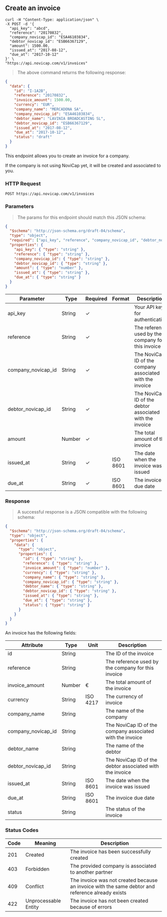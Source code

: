 ## Create an invoice

```shell
curl -H "Content-Type: application/json" \
-X POST -d '{
  "api_key": "abcd",
  "reference": "20170832",
  "company_novicap_id": "ESA46103834",
  "debtor_novicap_id": "ESB66367129",
  "amount": 1500.00,
  "issued_at": "2017-08-12",
  "due_at": "2017-10-12"
}' \
"https://api.novicap.com/v1/invoices"
```

> The above command returns the following response:

```json
{
  "data": {
    "id": "I-1A2B",
    "reference": "20170832",
    "invoice_amount": 1500.00,
    "currency": "EUR",
    "company_name": "MERCADONA SA",
    "company_novicap_id": "ESA46103834",
    "debtor_name": "LAVINIA BROADCASTING SL",
    "debtor_novicap_id": "ESB66367129",
    "issued_at": "2017-08-12",
    "due_at": "2017-10-12",
    "status": "draft"
  }
}
```

This endpoint allows you to create an invoice for a company.

If the company is not using NoviCap yet, it will be created and associated to you.

### HTTP Request

`POST https://api.novicap.com/v1/invoices`

### Parameters

> The params for this endpoint should match this JSON schema:

```json
{
  "$schema": "http://json-schema.org/draft-04/schema",
  "type": "object",
  "required": ["api_key", "reference", "company_novicap_id", "debtor_novicap_id", "amount", "issued_at", "due_at"],
  "properties": {
    "api_key": { "type": "string" },
    "reference": { "type": "string" },
    "company_novicap_id": { "type": "string" },
    "debtor_novicap_id": { "type": "string" },
    "amount": { "type": "number" },
    "issued_at": { "type": "string" },
    "due_at": { "type": "string" }
  }
}
```

| Parameter          | Type    | Required | Format   | Description                                               |
|--------------------|-------- |----------|----------|-----------------------------------------------------------|
| api_key            | String  | ✓        |          | Your API key for authentication                           |
| reference          | String  | ✓        |          | The reference used by the company for this invoice        |
| company_novicap_id | String  | ✓        |          | The NoviCap ID of the company associated with the invoice |
| debtor_novicap_id  | String  | ✓        |          | The NoviCap ID of the debtor associated with the invoice  |
| amount             | Number  | ✓        |          | The total amount of the invoice                           |
| issued_at          | String  | ✓        | ISO 8601 | The date when the invoice was issued                      |
| due_at             | String  | ✓        | ISO 8601 | The invoice due date                                      |

### Response

> A successful response is a JSON compatible with the following schema:

```json
{
  "$schema": "http://json-schema.org/draft-04/schema",
  "type": "object",
  "properties": {
    "data": {
      "type": "object",
      "properties": {
        "id": { "type": "string" },
        "reference": { "type": "string" },
        "invoice_amount": { "type": "number" },
        "currency": { "type": "string" },
        "company_name": { "type": "string" },
        "company_novicap_id": { "type": "string" },
        "debtor_name": { "type": "string" },
        "debtor_novicap_id": { "type": "string" },
        "issued_at": { "type": "string" },
        "due_at": { "type": "string" },
        "status": { "type": "string" }
      }
    }
  }
}
```

An invoice has the following fields:

| Attribute          | Type   | Unit     | Description                                               |
|--------------------|--------|----------|-----------------------------------------------------------|
| id                 | String |          | The ID of the invoice                                     |
| reference          | String |          | The reference used by the company for this invoice        |
| invoice_amount     | Number | €        | The total amount of the invoice                           |
| currency           | String | ISO 4217 | The currency of invoice                                   |
| company_name       | String |          | The name of the company                                   |
| company_novicap_id | String |          | The NoviCap ID of the company associated with the invoice |
| debtor_name        | String |          | The name of the debtor                                    |
| debtor_novicap_id  | String |          | The NoviCap ID of the debtor associated with the invoice  |
| issued_at          | String | ISO 8601 | The date when the invoice was issued                      |
| due_at             | String | ISO 8601 | The invoice due date                                      |
| status             | String |          | The status of the invoice                                 |

### Status Codes

| Code | Meaning              | Description                                                                                      |
|------|----------------------|--------------------------------------------------------------------------------------------------|
| 201  | Created              | The invoice has been successfully created                                                        |
| 403  | Forbidden            | The provided company is associated to another partner                                            |
| 409  | Conflict             | The invoice was not created because an invoice with the same debtor and reference already exists |
| 422  | Unprocessable Entity | The invoice has not been created because of errors                                               |
